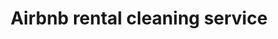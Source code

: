 ---
title: "Airbnb rental cleaning service"
alt: "Thorough cleaning and quick turnarounds for seamless guest transitions"
description: "Thorough cleaning and quick turnarounds for seamless guest transitions"
category: "commercial-cleaning"
subcategory: "airbnb-rental-cleaning"
task: "airbnb-rental-cleaning"
image: "/commercial-cleaning/airbnb-rental-cleaning.png"
ogImage: "/commercial-cleaning/airbnb-rental-cleaning.png"
colour: "yellow"
pathtxt: "Airbnb rental cleaning"
published: true
---